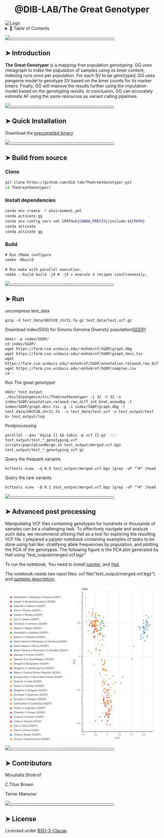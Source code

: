 
<h1 align="center"> @DIB-LAB/The Great Genotyper </h1>
 <img src="https://cdn.pixabay.com/photo/2017/06/04/16/33/pyramids-2371501_1280.jpg" alt="Logo"/>
<details>
<summary>📖 Table of Contents</summary>
<br />

[![-----------------------------------------------------](https://raw.githubusercontent.com/andreasbm/readme/master/assets/lines/colored.png)](#table-of-contents)

## ➤ Table of Contents

- [➤ Table of Contents](#-table-of-contents)
- [➤ Introduction](#-introduction)
- [➤ Quick Installation](#-quick-installation-pip)
- [➤ Build from source](#-build-from-source)
  - [Clone](#clone)
  - [Install dependencies](#install-dependencies)
  - [Build](#build)
    - [CMake options](#cmake-options)
    - [**Build The kProcessor Library**](#build-the-kprocessor-library)
    - [**Build Everything**](#build-everything)
- [➤ Manually build the Python bindings](#-manually-build-the-python-bindings)
  - [Generate bindings](#generate-bindings)
- [➤ Contributors](#-contributors)
- [➤ License](#-license)

</details>

[![-----------------------------------------------------](https://raw.githubusercontent.com/andreasbm/readme/master/assets/lines/colored.png)](#introduction)

## ➤ Introduction

**The Great Genotyper** is  a mapping-free population genotyping. GG uses metagraph to index the population of samples using its kmer content; indexing runs once per population. For each SV to be genotyped, GG uses pangenie model to genotype SV based on the kmer counts for its marker kmers. Finally, GG will improve the results further using the imputation model based on the genotyping results. In conclusion, GG can accurately estimate AF using the same resources as variant calling pipelines.

[![-----------------------------------------------------](https://raw.githubusercontent.com/andreasbm/readme/master/assets/lines/colored.png)](#quick_installation)

## ➤ Quick Installation

Download the [precompiled binary](https://github.com/dib-lab/TheGreatGenotyper/releases/download/untagged-6f4ca3f2f787ecf0e1e0/TheGreatGenotyper)

[![-----------------------------------------------------](https://raw.githubusercontent.com/andreasbm/readme/master/assets/lines/colored.png)](#build_source)

## ➤ Build from source

### Clone

```bash
git clone https://github.com/dib-lab/TheGreatGenotyper.git
cd TheGreatGenotyper/
```


### Install dependencies

```bash
conda env create -f environment.yml
conda activate gg
conda env config vars set CPATH=${CONDA_PREFIX}/include:${CPATH}
conda activate
conda activate gg
```

### Build

```bash=
# Run CMake configure
cmake -Bbuild

# Run make with parallel execution.
cmake --build build -j4 # -j4 = execute 4 recipes simultaneously.
```


</details>

[![-----------------------------------------------------](https://raw.githubusercontent.com/andreasbm/readme/master/assets/lines/colored.png)](#manual_build_python)

## ➤ Run 
uncompress test_data
```
gzip -d test_data/GRCh38_chr21.fa.gz test_data/test.vcf.gz
```
Download index(50G) for Simons Genome Diversity population([SGDP](https://www.nature.com/articles/nature18964))

```
mkdir -p index/SGDP/
cd index/SGDP/
wget https://farm.cse.ucdavis.edu/~mshokrof/SGDP/graph.dbg
wget https://farm.cse.ucdavis.edu/~mshokrof/SGDP/graph.desc.tsv
wget https://farm.cse.ucdavis.edu/~mshokrof/SGDP/annotation.relaxed.row_diff_int_brwt.annodbg
wget https://farm.cse.ucdavis.edu/~mshokrof/SGDP/samples.csv
cd -
```

Run The great genotyper
```
mkdir test_output
./build/pangenie/src/TheGreatGenotyper -j 32 -t 32 -a index/SGDP/annotation.relaxed.row_diff_int_brwt.annodbg -f index/SGDP/graph.desc.tsv -g -i index/SGDP/graph.dbg -r  test_data/GRCh38_chr21.fa  -v test_data/test.vcf -o test_output/test  &> test_output/log
```

Postprocessing
```
parallel --gnu 'bgzip {} && tabix -p vcf {}.gz' ::: test_output/test_*_genotyping.vcf
scripts/populationMerge.sh test_output/merged.vcf.bgz test_output/test_*_genotyping.vcf.gz
```

Query the frequent variants
```
bcftools view  -q 0.9 test_output/merged.vcf.bgz |grep -vP "^#" |head
```

Query the rare variants
```
bcftools view  -Q 0.1 test_output/merged.vcf.bgz |grep -vP "^#" |head
```

[![-----------------------------------------------------](https://raw.githubusercontent.com/andreasbm/readme/master/assets/lines/colored.png)](#manual_build_python)

## ➤ Advanced post processing

Manipulating VCF files containing genotypes for hundreds or thousands of samples can be a challenging task. To effectively navigate and analyze such data, we recommend utilizing Hail as a tool for exploring the resulting VCF file. I prepared a jupyter notebook containing examples of tasks to be done using hail like: stratifying allele frequencies by population, and plotting the PCA of the genotypes. The following figure is the PCA plot generated by Hail using "test_output/merged.vcf.bgz"  

To run the notebook, You need to install [jupyter](https://jupyterlab.readthedocs.io/en/stable/getting_started/installation.html), and [Hail](https://hail.is/docs/0.2/getting_started.html). 

The notebook needs two input files: vcf file("test_output/merged.vcf.bgz") and [samples description](https://farm.cse.ucdavis.edu/~mshokrof/SGDP/samples.csv).

<img src="test_SGDP_PCA.png" alt="alt text" />


[![-----------------------------------------------------](https://raw.githubusercontent.com/andreasbm/readme/master/assets/lines/colored.png)](#contributors)

## ➤ Contributors

Moustafa Shokrof

C.Titus Brown

Tamer Mansour

[![-----------------------------------------------------](https://raw.githubusercontent.com/andreasbm/readme/master/assets/lines/colored.png)](#license)

## ➤ License

Licensed under [BSD-3-Clause](https://opensource.org/licenses/BSD-3-Clause).
